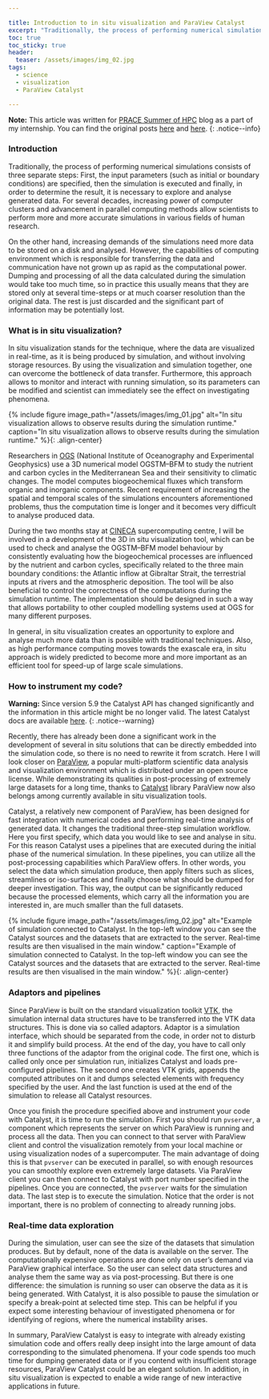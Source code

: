 ```yaml
---

title: Introduction to in situ visualization and ParaView Catalyst
excerpt: "Traditionally, the process of performing numerical simulations consists of three separate steps: First, the input parameters (such as initial or boundary conditions) are specified, then the simulation is executed and finally, in order to determine the result, it is necessary to explore and analyse generated data. For several decades, increasing power of computer clusters and advancement in parallel computing methods allow scientists to perform more and more accurate simulations in various fields of human research."
toc: true
toc_sticky: true
header:
  teaser: /assets/images/img_02.jpg
tags: 
  - science
  - visualization
  - ParaView Catalyst

---
```


**Note:** This article was written for [PRACE Summer of HPC](https://summerofhpc.prace-ri.eu/) blog as a part of my internship. You can find the original posts [here](https://summerofhpc.prace-ri.eu/in-situ-visualization-technique/) and [here](https://summerofhpc.prace-ri.eu/introduction-to-paraview-catalyst/).
{: .notice--info}

### Introduction

Traditionally, the process of performing numerical simulations consists of three separate steps: First, the input parameters (such as initial or boundary conditions) are specified, then the simulation is executed and finally, in order to determine the result, it is necessary to explore and analyse generated data. For several decades, increasing power of computer clusters and advancement in parallel computing methods allow scientists to perform more and more accurate simulations in various fields of human research.

On the other hand, increasing demands of the simulations need more data to be stored on a disk and analysed. However, the capabilities of computing environment which is responsible for transferring the data and communication have not grown up as rapid as the computational power. Dumping and processing of all the data calculated during the simulation would take too much time, so in practice this usually means that they are stored only at several time-steps or at much coarser resolution than the original data. The rest is just discarded and the significant part of information may be potentially lost.

### What is in situ visualization?

In situ visualization stands for the technique, where the data are visualized in real-time, as it is being produced by simulation, and without involving storage resources. By using the visualization and simulation together, one can overcome the bottleneck of data transfer. Furthermore, this approach allows to monitor and interact with running simulation, so its parameters can be modified and scientist can immediately see the effect on investigating phenomena.

{% include figure image_path="/assets/images/img_01.jpg" alt="In situ visualization allows to observe results during the simulation runtime." caption="In situ visualization allows to observe results during the simulation runtime." %}{: .align-center}

Researchers in [OGS](https://www.inogs.it/en/) (National Institute of Oceanography and Experimental Geophysics) use a 3D numerical model OGSTM–BFM to study the nutrient and carbon cycles in the Mediterranean Sea and their sensitivity to climatic changes. The model computes biogeochemical fluxes which transform organic and inorganic components. Recent requirement of increasing the spatial and temporal scales of the simulations encounters aforementioned problems, thus the computation time is longer and it becomes very difficult to analyse produced data.

During the two months stay at [CINECA](https://www.cineca.it/en) supercomputing centre, I will be involved in a development of the 3D in situ visualization tool, which can be used to check and analyse the OGSTM–BFM model behaviour by consistently evaluating how the biogeochemical processes are influenced by the nutrient and carbon cycles, specifically related to the three main boundary conditions: the Atlantic inflow at Gibraltar Strait, the terrestrial inputs at rivers and the atmospheric deposition. The tool will be also beneficial to control the correctness of the computations during the simulation runtime. The implementation should be designed in such a way that allows portability to other coupled modelling systems used at OGS for many different purposes.

In general, in situ visualization creates an opportunity to explore and analyse much more data than is possible with traditional techniques. Also, as high performance computing moves towards the exascale era, in situ approach is widely predicted to become more and more important as an efficient tool for speed-up of large scale simulations.

### How to instrument my code?

**Warning:** Since version 5.9 the Catalyst API has changed significantly and the information in this article might be no longer valid. The latest Catalyst docs are available [here](https://catalyst-in-situ.readthedocs.io/en/latest/index.html). 
{: .notice--warning}

Recently, there has already been done a significant work in the development of several in situ solutions that can be directly embedded into the simulation code, so there is no need to rewrite it from scratch. Here I will look closer on [ParaView](https://www.paraview.org/), a popular multi-platform scientific data analysis and visualization environment which is distributed under an open source license. While demonstrating its qualities in post-processing of extremely large datasets for a long time, thanks to [Catalyst](https://www.paraview.org/in-situ/) library ParaView now also belongs among currently available in situ visualization tools.

Catalyst, a relatively new component of ParaView, has been designed for fast integration with numerical codes and performing real-time analysis of generated data. It changes the traditional three-step simulation workflow. Here you first specify, which data you would like to see and analyse in situ. For this reason Catalyst uses a pipelines that are executed during the initial phase of the numerical simulation. In these pipelines, you can utilize all the post-processing capabilities which ParaView offers. In other words, you select the data which simulation produce, then apply filters such as slices, streamlines or iso-surfaces and finally choose what should be dumped for deeper investigation. This way, the output can be significantly reduced because the processed elements, which carry all the information you are interested in, are much smaller than the full datasets.

{% include figure image_path="/assets/images/img_02.jpg" alt="Example of simulation connected to Catalyst. In the top-left window you can see the Catalyst sources and the datasets that are extracted to the server. Real-time results are then visualised in the main window." caption="Example of simulation connected to Catalyst. In the top-left window you can see the Catalyst sources and the datasets that are extracted to the server. Real-time results are then visualised in the main window." %}{: .align-center}

### Adaptors and pipelines

Since ParaView is built on the standard visualization toolkit [VTK](https://vtk.org/), the simulation internal data structures have to be transferred into the VTK data structures. This is done via so called adaptors. Adaptor is a simulation interface, which should be separated from the code, in order not to disturb it and simplify build process. At the end of the day, you have to call only three functions of the adaptor from the original code. The first one, which is called only once per simulation run, initializes Catalyst and loads pre-configured pipelines. The second one creates VTK grids, appends the computed attributes on it and dumps selected elements with frequency specified by the user. And the last function is used at the end of the simulation to release all Catalyst resources.

Once you finish the procedure specified above and instrument your code with Catalyst, it is time to run the simulation. First you should run `pvserver`, a component which represents the server on which ParaView is running and process all the data. Then you can connect to that server with ParaView client and control the visualization remotely from your local machine or using visualization nodes of a supercomputer. The main advantage of doing this is that `pvserver` can be executed in parallel, so with enough resources you can smoothly explore even extremely large datasets. Via ParaView client you can then connect to Catalyst with port number specified in the pipelines. Once you are connected, the `pvserver` waits for the simulation data. The last step is to execute the simulation. Notice that the order is not important, there is no problem of connecting to already running jobs.

### Real-time data exploration

During the simulation, user can see the size of the datasets that simulation produces. But by default, none of the data is available on the server. The computationally expensive operations are done only on user’s demand via ParaView graphical interface. So the user can select data structures and analyse them the same way as via post-processing. But there is one difference: the simulation is running so user can observe the data as it is being generated. With Catalyst, it is also possible to pause the simulation or specify a break-point at selected time step. This can be helpful if you expect some interesting behaviour of investigated phenomena or for identifying of regions, where the numerical instability arises.

In summary, ParaView Catalyst is easy to integrate with already existing simulation code and offers really deep insight into the large amount of data corresponding to the simulated phenomena. If your code spends too much time for dumping generated data or if you contend with insufficient storage resources, ParaView Catalyst could be an elegant solution. In addition, in situ visualization is expected to enable a wide range of new interactive applications in future.
